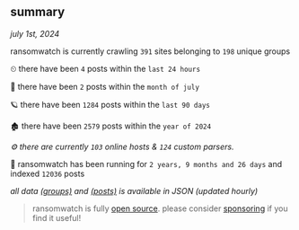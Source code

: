 
## summary
_july 1st, 2024_

ransomwatch is currently crawling `391` sites belonging to `198` unique groups

⏲ there have been `4` posts within the `last 24 hours`

🦈 there have been `2` posts within the `month of july`

🪐 there have been `1284` posts within the `last 90 days`

🏚 there have been `2579` posts within the `year of 2024`

_⚙️ there are currently `103` online hosts & `124` custom parsers._

🦕 ransomwatch has been running for `2 years, 9 months and 26 days` and indexed `12036` posts

_all data  [(groups)](http://ransomwhat.telemetry.ltd/groups) and [(posts)](http://ransomwhat.telemetry.ltd/posts) is available in JSON (updated hourly)_

> ransomwatch is fully [open source](https://github.com/joshhighet/ransomwatch#ransomwatch--). please consider [sponsoring](https://github.com/sponsors/joshhighet) if you find it useful!
